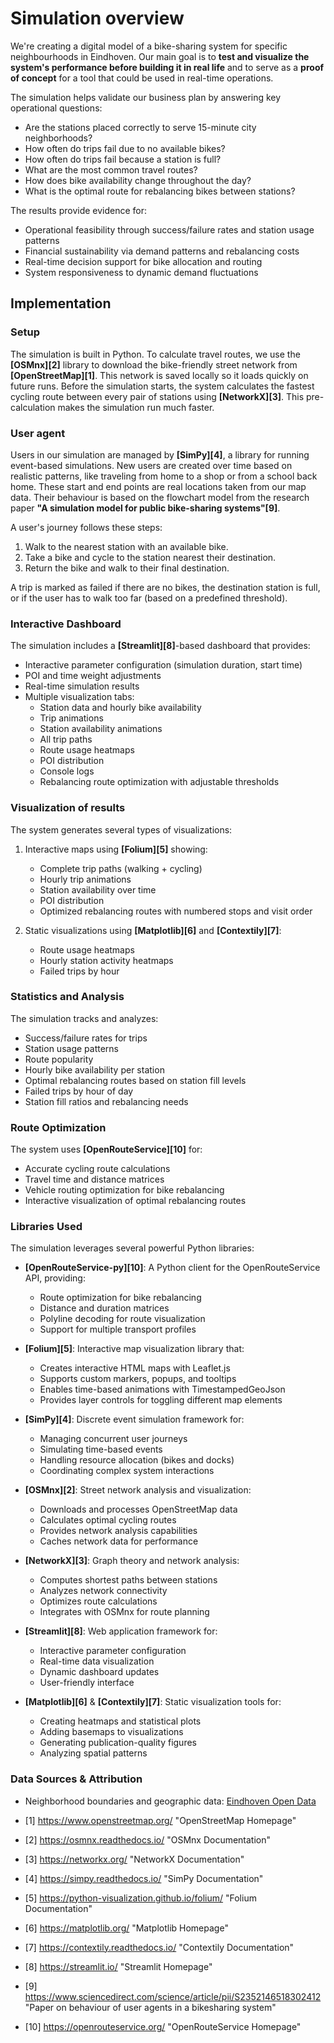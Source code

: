 # Simulation overview

We're creating a digital model of a bike-sharing system for specific neighbourhoods in Eindhoven.
Our main goal is to **test and visualize the system's performance before building it in real life** and to serve as a **proof of concept** for a tool that could be used in real-time operations.

The simulation helps validate our business plan by answering key operational questions:

- Are the stations placed correctly to serve 15-minute city neighborhoods?
- How often do trips fail due to no available bikes?
- How often do trips fail because a station is full?
- What are the most common travel routes?
- How does bike availability change throughout the day?
- What is the optimal route for rebalancing bikes between stations?

The results provide evidence for:
- Operational feasibility through success/failure rates and station usage patterns
- Financial sustainability via demand patterns and rebalancing costs
- Real-time decision support for bike allocation and routing
- System responsiveness to dynamic demand fluctuations

## Implementation

### Setup

The simulation is built in Python. To calculate travel routes, we use the **[OSMnx][2]** library to download the bike-friendly street network from **[OpenStreetMap][1]**. This network is saved locally so it loads quickly on future runs. Before the simulation starts, the system calculates the fastest cycling route between every pair of stations using **[NetworkX][3]**. This pre-calculation makes the simulation run much faster.

### User agent

Users in our simulation are managed by **[SimPy][4]**, a library for running event-based simulations. New users are created over time based on realistic patterns, like traveling from home to a shop or from a school back home. These start and end points are real locations taken from our map data. Their behaviour is based on the flowchart model from the research paper **"A simulation model for public bike-sharing systems"[9]**.

A user's journey follows these steps:

1. Walk to the nearest station with an available bike.
2. Take a bike and cycle to the station nearest their destination.
3. Return the bike and walk to their final destination.

A trip is marked as failed if there are no bikes, the destination station is full, or if the user has to walk too far (based on a predefined threshold).

### Interactive Dashboard

The simulation includes a **[Streamlit][8]**-based dashboard that provides:

- Interactive parameter configuration (simulation duration, start time)
- POI and time weight adjustments
- Real-time simulation results
- Multiple visualization tabs:
  - Station data and hourly bike availability
  - Trip animations
  - Station availability animations
  - All trip paths
  - Route usage heatmaps
  - POI distribution
  - Console logs
  - Rebalancing route optimization with adjustable thresholds

### Visualization of results

The system generates several types of visualizations:

1. Interactive maps using **[Folium][5]** showing:
   - Complete trip paths (walking + cycling)
   - Hourly trip animations
   - Station availability over time
   - POI distribution
   - Optimized rebalancing routes with numbered stops and visit order

2. Static visualizations using **[Matplotlib][6]** and **[Contextily][7]**:
   - Route usage heatmaps
   - Hourly station activity heatmaps
   - Failed trips by hour

### Statistics and Analysis

The simulation tracks and analyzes:

- Success/failure rates for trips
- Station usage patterns
- Route popularity
- Hourly bike availability per station
- Optimal rebalancing routes based on station fill levels
- Failed trips by hour of day
- Station fill ratios and rebalancing needs

### Route Optimization

The system uses **[OpenRouteService][10]** for:
- Accurate cycling route calculations
- Travel time and distance matrices
- Vehicle routing optimization for bike rebalancing
- Interactive visualization of optimal rebalancing routes

### Libraries Used

The simulation leverages several powerful Python libraries:

- **[OpenRouteService-py][10]**: A Python client for the OpenRouteService API, providing:
  - Route optimization for bike rebalancing
  - Distance and duration matrices
  - Polyline decoding for route visualization
  - Support for multiple transport profiles

- **[Folium][5]**: Interactive map visualization library that:
  - Creates interactive HTML maps with Leaflet.js
  - Supports custom markers, popups, and tooltips
  - Enables time-based animations with TimestampedGeoJson
  - Provides layer controls for toggling different map elements

- **[SimPy][4]**: Discrete event simulation framework for:
  - Managing concurrent user journeys
  - Simulating time-based events
  - Handling resource allocation (bikes and docks)
  - Coordinating complex system interactions

- **[OSMnx][2]**: Street network analysis and visualization:
  - Downloads and processes OpenStreetMap data
  - Calculates optimal cycling routes
  - Provides network analysis capabilities
  - Caches network data for performance

- **[NetworkX][3]**: Graph theory and network analysis:
  - Computes shortest paths between stations
  - Analyzes network connectivity
  - Optimizes route calculations
  - Integrates with OSMnx for route planning

- **[Streamlit][8]**: Web application framework for:
  - Interactive parameter configuration
  - Real-time data visualization
  - Dynamic dashboard updates
  - User-friendly interface

- **[Matplotlib][6]** & **[Contextily][7]**: Static visualization tools for:
  - Creating heatmaps and statistical plots
  - Adding basemaps to visualizations
  - Generating publication-quality figures
  - Analyzing spatial patterns

### Data Sources & Attribution

- Neighborhood boundaries and geographic data: [Eindhoven Open Data](https://data.eindhoven.nl/pages/home/)

- [1] https://www.openstreetmap.org/ "OpenStreetMap Homepage"
- [2] https://osmnx.readthedocs.io/ "OSMnx Documentation"
- [3] https://networkx.org/ "NetworkX Documentation"
- [4] https://simpy.readthedocs.io/ "SimPy Documentation"
- [5] https://python-visualization.github.io/folium/ "Folium Documentation"
- [6] https://matplotlib.org/ "Matplotlib Homepage"
- [7] https://contextily.readthedocs.io/ "Contextily Documentation"
- [8] https://streamlit.io/ "Streamlit Homepage"
- [9] https://www.sciencedirect.com/science/article/pii/S2352146518302412 "Paper on behaviour of user agents in a bikesharing system"
- [10] https://openrouteservice.org/ "OpenRouteService Homepage"
